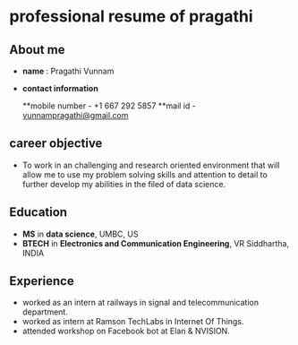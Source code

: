 # professional resume of pragathi

## About me
* **name** : Pragathi Vunnam
* **contact information** 

    **mobile number - +1 667 292 5857
    **mail id - vunnampragathi@gmail.com
    
## career objective
* To work in an challenging and research oriented environment that will allow me to use my problem solving skills and attention to detail to further develop my abilities in the filed of data science.

## Education
* **MS** in **data science**, UMBC, US
* **BTECH** in **Electronics and Communication Engineering**, VR Siddhartha, INDIA

## Experience
* worked as an intern at railways in signal and telecommunication department.
* worked as intern at Ramson TechLabs in Internet Of Things.
* attended workshop on Facebook bot at Elan & NVISION.


